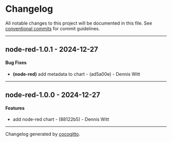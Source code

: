 # Changelog
All notable changes to this project will be documented in this file. See [conventional commits](https://www.conventionalcommits.org/) for commit guidelines.

- - -
## node-red-1.0.1 - 2024-12-27
#### Bug Fixes
- **(node-red)** add metadata to chart - (ad5a00e) - Dennis Witt

- - -

## node-red-1.0.0 - 2024-12-27
#### Features
- add node-red chart - (88122b5) - Dennis Witt

- - -

Changelog generated by [cocogitto](https://github.com/cocogitto/cocogitto).